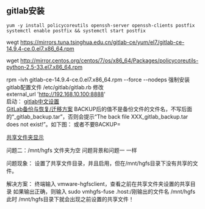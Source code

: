 ## gitlab安装
```shell
yum -y install policycoreutils openssh-server openssh-clients postfix
systemctl enable postfix && systemctl start postfix
```

wegt https://mirrors.tuna.tsinghua.edu.cn/gitlab-ce/yum/el7/gitlab-ce-14.9.4-ce.0.el7.x86_64.rpm

wget http://mirror.centos.org/centos/7/os/x86_64/Packages/policycoreutils-python-2.5-33.el7.x86_64.rpm

rpm -ivh gitlab-ce-14.9.4-ce.0.el7.x86_64.rpm  --force --nodeps
强制安装  
gitlab配置文件 /etc/gitlab/gitlab.rb 修改  
external_url 'http://192.168.10.100:8888'  
启动：
[gitlab中文设置](https://blog.csdn.net/qq1554778535/article/details/120503109)  
[GitLab备份与恢复/迁移方案](https://blog.csdn.net/qq_44930876/article/details/129581849)
BACKUP后的值不是备份文件的文件名，不写后面的“_gitlab_backup.tar”，否则会提示“The back file XXX_gitlab_backup.tar does not exist!”。如下图：
或者不要BACKUP=

[共享文件夹显示](https://blog.csdn.net/RSFeegg/article/details/128986518)

问题二：/mnt/hgfs 文件夹为空
问题背景和问题一 一样

问题现象：
设置了共享文件目录，并且启用，但在/mnt/hgfs目录下没有共享的文件。

解决方案：
终端输入 vmware-hgfsclient，查看之前在共享文件夹设置的共享目录
如果输出正确，则输入 sudo vmhgfs-fuse .host:/刚输出的文件名 /mnt/hgfs
此时 /mnt/hgfs目录下就会出现之前设置的共享文件！
